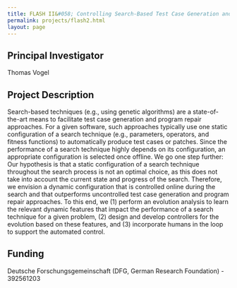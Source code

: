 ```yaml
---
title: FLASH II&#058; Controlling Search-Based Test Case Generation and Program Repair
permalink: projects/flash2.html
layout: page
---
```


## Principal Investigator
Thomas Vogel

## Project Description
Search-based techniques (e.g., using genetic algorithms) are a state-of-the-art means to facilitate test case generation and program repair approaches. For a given software, such approaches typically use one static configuration of a search technique (e.g., parameters, operators, and fitness functions) to automatically produce test cases or patches. Since the performance of a search technique highly depends on its configuration, an appropriate configuration is selected once offline. We go one step further: Our hypothesis is that a static configuration of a search technique throughout the search process is not an optimal choice, as this does not take into account the current state and progress of the search. Therefore, we envision a dynamic configuration that is controlled online during the search and that outperforms uncontrolled test case generation and program repair approaches. To this end, we (1) perform an evolution analysis to learn the relevant dynamic features that impact the performance of a search technique for a given problem, (2) design and develop controllers for the evolution based on these features, and (3) incorporate humans in the loop to support the automated control.

## Funding
Deutsche Forschungsgemeinschaft (DFG, German Research Foundation) - 392561203
